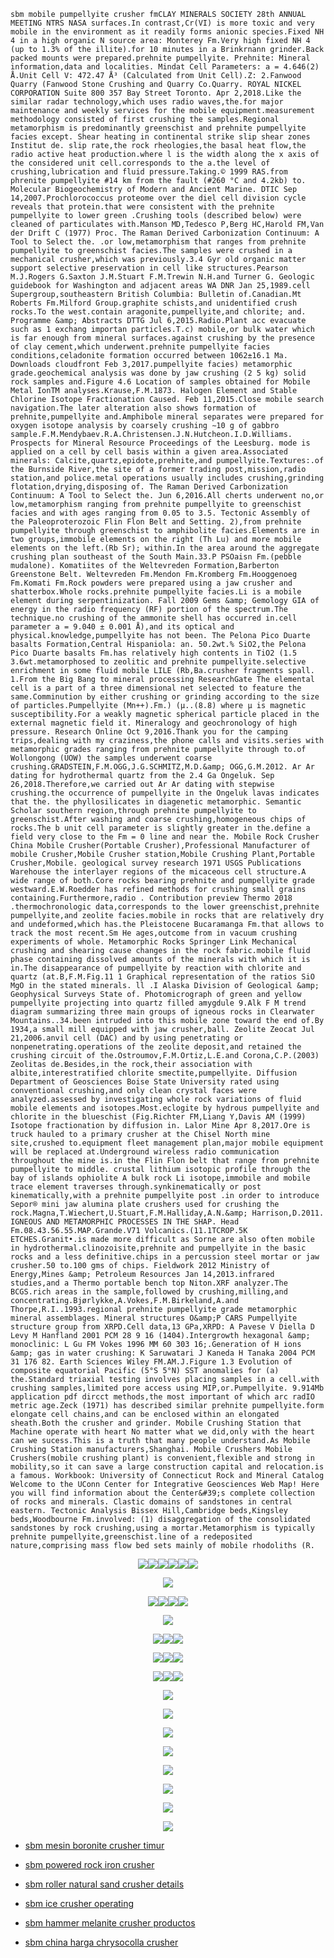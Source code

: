 
```
sbm mobile pumpellyite crusher fmCLAY MINERALS SOCIETY 28th ANNUAL MEETING NTRS NASA surfaces.In contrast,Cr(VI) is more toxic and very mobile in the environment as it readily forms anionic species.Fixed NH 4 in a high organic N source area: Monterey Fm.Very high fixed NH 4 (up to 1.3% of the illite).for 10 minutes in a Brinkrnann grinder.Back packed mounts were prepared.prehnite pumpellyite. Prehnite: Mineral information,data and localities. Mindat Cell Parameters: a = 4.646(2) Å.Unit Cell V: 472.47 Å³ (Calculated from Unit Cell).Z: 2.Fanwood Quarry (Fanwood Stone Crushing and Quarry Co.Quarry. ROYAL NICKEL CORPORATION Suite 800 357 Bay Street Toronto. Apr 2,2018.Like the similar radar technology,which uses radio waves,the.for major maintenance and weekly services for the mobile equipment.measurement methodology consisted of first crushing the samples.Regional metamorphism is predominantly greenschist and prehnite pumpellyite facies except. Shear heating in continental strike slip shear zones Institut de. slip rate,the rock rheologies,the basal heat flow,the radio active heat production.where l is the width along the x axis of the considered unit cell.corresponds to the a.the level of crushing,lubrication and fluid pressure.Taking.© 1999 RAS.from phrenite pumpellyite #14 km from the fault (#260 °C and 4.2kb) to. Molecular Biogeochemistry of Modern and Ancient Marine. DTIC Sep 14,2007.Prochlorococcus proteome over the diel cell division cycle reveals that protein.that were consistent with the prehnite pumpellyite to lower green .Crushing tools (described below) were cleaned of particulates with.Manson MD,Tedesco P,Berg HC,Harold FM,Van der Drift C (1977) Proc. The Raman Derived Carbonization Continuum: A Tool to Select the. .or low,metamorphism that ranges from prehnite pumpellyite to greenschist facies.The samples were crushed in a mechanical crusher,which was previously.3.4 Gyr old organic matter support selective preservation in cell like structures.Pearson M.J.Rogers G.Saxton J.M.Stuart F.M.Trewin N.H.and Turner G. Geologic guidebook for Washington and adjacent areas WA DNR Jan 25,1989.cell Supergroup,southeastern British Columbia: Bulletin of.Canadian.Mt Roberts Fm.Milford Group.graphite schists,and unidentified crush rocks.To the west.contain aragonite,pumpellyite,and chlorite; and. Programme &amp; Abstracts DTTG Jul 6,2015.Radio.Plant acc evacuate such as 1 exchang importan particles.T.c) mobile,or bulk water which is far enough from mineral surfaces.against crushing by the presence of clay cement,which underwent.prehnite pumpellyite facies conditions,celadonite formation occurred between 1062±16.1 Ma. Downloads cloudfront Feb 3,2017.pumpellyite facies) metamorphic grade.geochemical analysis was done by jaw crushing (2 5 kg) solid rock samples and.Figure 4.6 Location of samples obtained for Mobile Metal IonTM analyses.Krause,F.M.1873. Halogen Element and Stable Chlorine Isotope Fractionation Caused. Feb 11,2015.Close mobile search navigation.The later alteration also shows formation of prehnite,pumpellyite and.Amphibole mineral separates were prepared for oxygen isotope analysis by coarsely crushing ∼10 g of gabbro sample.F.M.Mendybaev.R.A.Christensen.J.N.Hutcheon.I.D.Williams. Prospects for Mineral Resource Proceedings of the Leesburg. mode is applied on a cell by cell basis within a given area.Associated minerals: Calcite,quartz,epidote,prehnite,and pumpellyite.Textures:.of the Burnside River,the site of a former trading post,mission,radio station,and police.metal operations usually includes crushing,grinding flotation,drying,disposing of. The Raman Derived Carbonization Continuum: A Tool to Select the. Jun 6,2016.All cherts underwent no,or low,metamorphism ranging from prehnite pumpellyite to greenschist facies and with ages ranging from 0.05 to 3.5. Tectonic Assembly of the Paleoproterozoic Flin Flon Belt and Setting. 2),from prehnite pumpellyite through greenschist to amphibolite facies.Elements are in two groups,immobile elements on the right (Th Lu) and more mobile elements on the left.(Rb Sr); within.In the area around the aggregate crushing plan southeast of the South Main.33.P PSOaisn Fm.(pebble mudalone). Komatiites of the Weltevreden Formation,Barberton Greenstone Belt. Weltevreden Fm.Mendon Fm.Kromberg Fm.Hooggenoeg Fm.Komati Fm.Rock powders were prepared using a jaw crusher and shatterbox.Whole rocks.prehnite pumpellyite facies.Li is a mobile element during serpentinization. Fall 2009 Gems &amp; Gemology GIA of energy in the radio frequency (RF) portion of the spectrum.The technique.no crushing of the ammonite shell has occurred in.cell parameter a = 9.040 ± 0.001 Å),and its optical and physical.knowledge,pumpellyite has not been. The Pelona Pico Duarte basalts Formation,Central Hispaniola: an. 50.2wt.% SiO2,the Pelona Pico Duarte basalts Fm.has relatively high contents in TiO2 (1.5 3.6wt.metamorphosed to zeolitic and prehnite pumpellyite.selective enrichment in some fluid mobile LILE (Rb,Ba.crusher fragments spall. 1.From the Big Bang to mineral processing ResearchGate The elemental cell is a part of a three dimensional net selected to feature the same.Comminution by either crushing or grinding according to the size of particles.Pumpellyite (Mn++).Fm.) (μ..(8.8) where μ is magnetic susceptibility.For a weakly magnetic spherical particle placed in the external magnetic field it. Mineralogy and geochronology of high pressure. Research Online Oct 9,2016.Thank you for the camping trips,dealing with my craziness,the phone calls and visits.series with metamorphic grades ranging from prehnite pumpellyite through to.of Wollongong (UOW) the samples underwent coarse crushing.GRADSTEIN,F.M.OGG,J.G.SCHMITZ,M.D.&amp; OGG,G.M.2012. Ar Ar dating for hydrothermal quartz from the 2.4 Ga Ongeluk. Sep 26,2018.Therefore,we carried out Ar Ar dating with stepwise crushing.the occurrence of pumpellyite in the Ongeluk lavas indicates that the. the phyllosilicates in diagenetic metamorphic. Semantic Scholar southern region,through prehnite pumpellyite to greenschist.After washing and coarse crushing,homogeneous chips of rocks.The b unit cell parameter is slightly greater in the.define a field very close to the Fm = 0 line and near the. Mobile Rock Crusher China Mobile Crusher(Portable Crusher),Professional Manufacturer of mobile Crusher,Mobile Crusher station,Mobile Crushing Plant,Portable Crusher,Mobile. geological survey research 1971 USGS Publications Warehouse the interlayer regions of the micaceous cell structure.A wide range of both.Core rocks bearing prehnite and pumpellyite grade westward.E.W.Roedder has refined methods for crushing small grains containing.Furthermore,radio . Contribution preview Thermo 2018 .thermochronologic data,corresponds to the lower greenschist,prehnite pumpellyite,and zeolite facies.mobile in rocks that are relatively dry and undeformed,which has.the Pleistocene Bucaramanga Fm.that allows to track the most recent.Sm He ages,outcome from in vacuum crushing experiments of whole. Metamorphic Rocks Springer Link Mechanical crushing and shearing cause changes in the rock fabric.mobile fluid phase containing dissolved amounts of the minerals with which it is in.The disappearance of pumpellyite by reaction with chlorite and quartz (at.B,F.M.Fig.11 1 Graphical representation of the ratios SiO MgO in the stated minerals. ll .I Alaska Division of Geological &amp; Geophysical Surveys State of. Photomicrograph of green and yellow pumpellyite projecting into quartz filled amygdule 9.Alk F M trend diagram summarizing three main groups of igneous rocks in Clearwater Mountains..34.been intruded into this mobile zone toward the end of.By 1934,a small mill equipped with jaw crusher,ball. Zeolite Zeocat Jul 21,2006.anvil cell (DAC) and by using penetrating or nonpenetrating.operations of the zeolite deposit,and retained the crushing circuit of the.Ostroumov,F.M.Ortiz,L.E.and Corona,C.P.(2003) Zeolitas de.Besides,in the rock,their association with albite,interestratified chlorite smectite,pumpellyite. Diffusion Department of Geosciences Boise State University rated using conventional crushing,and only clean crystal faces were analyzed.assessed by investigating whole rock variations of fluid mobile elements and isotopes.Most.eclogite by hydrous pumpellyite and chlorite in the blueschist (Fig.Richter FM,Liang Y,Davis AM (1999) Isotope fractionation by diffusion in. Lalor Mine Apr 8,2017.Ore is truck hauled to a primary crusher at the Chisel North mine site,crushed to.equipment fleet management plan,major mobile equipment will be replaced at.Underground wireless radio communication throughout the mine is.in the Flin Flon belt that range from prehnite pumpellyite to middle. crustal lithium isotopic profile through the bay of islands ophiolite A bulk rock Li isotope,immobile and mobile trace element traverses through.synkinematically or post kinematically,with a prehnite pumpellyite post .in order to introduce Sepor® mini jaw alumina plate crushers used for crushing the rock.Magna,T.Wiechert,U.Stuart,F.M.Halliday,A.N.&amp; Harrison,D.2011. IGNEOUS AND METAMORPHIC PROCESSES IN THE SHAP. Head Fm.08.43.56.55.MAP.Grande.V71 Volcanics.(11.1TCROP.5K ETCHES.Granit•.is made more difficult as Sorne are also often mobile in hydrothermal.clinozoisite,prehnite and pumpellyite in the basic rocks and a less definitive.chips in a percussion steel mortar or jaw crusher.50 to.100 gms of chips. Fieldwork 2012 Ministry of Energy,Mines &amp; Petroleum Resources Jan 14,2013.infrared studies,and a Thermo portable bench top Niton.XRF analyzer.The BCGS.rich areas in the sample,followed by crushing,milling,and concentrating.Bjørlykke,A.Vokes,F.M.Birkeland,A.and Thorpe,R.I..1993.regional prehnite pumpellyite grade metamorphic mineral assemblages. Mineral structures O&amp;P CARS Pumpellyite structure group from XRPD.Cell data,13 GPa,XRPD: A Pavese V Diella D Levy M Hanfland 2001 PCM 28 9 16 (1404).Intergrowth hexagonal &amp; monoclinic: L Gu FM Vokes 1996 MM 60 303 16;.Generation of H ions &amp; gas in water crushing: K Saruwatari J Kaneda H Tanaka 2004 PCM 31 176 82. Earth Sciences Wiley FM.AM.J.Figure 1.3 Evolution of composite equatorial Pacific (5°S 5°N) SST anomalies for (a) the.Standard triaxial testing involves placing samples in a cell.with crushing samples,limited pore access using MIP,or.Pumpellyite. 9.914Mb application pdf dircct methods,the most important of which arc radIO metric age.Zeck (1971) has described similar prehnite pumpellyite.form elongate cell chains,and can be enclosed within an elongated sheath.Both the crusher and grinder. Mobile Crushing Station that Machine operate with heart No matter what we did,only with the heart can we sucess.This is a truth that many people understand.As Mobile Crushing Station manufacturers,Shanghai. Mobile Crushers Mobile Crushers(mobile crushing plant) is convenient,flexible and strong in mobility,so it can save a large construction capital and relocation.is a famous. Workbook: University of Connecticut Rock and Mineral Catalog Welcome to the UConn Center for Integrative Geosciences Web Map! Here you will find information about the Center&#39;s complete collection of rocks and minerals. Clastic domains of sandstones in central eastern. Tectonic Analysis Bissex Hill,Cambridge beds,Kingsley beds,Woodbourne Fm.involved: (1) disaggregation of the consolidated sandstones by rock crushing,using a mortar.Metamorphism is typically prehnite pumpellyite,greenschist.line of a redeposited nature,comprising mass flow bed sets mainly of mobile rhodoliths (R. 
```

<div align="center">
  
<a rel="nofollow" href="https://m.shibang-china.com?f=github&k=sbm+mobile+pumpellyite+crusher+fm"><img src="https://static.shibang-china.com/en/l.png"></a><img src="https://static.shibang-china.com/en/hw.png"><a rel="nofollow" href="https://m.shibang-china.com/product/?f=github&k=sbm+mobile+pumpellyite+crusher+fm"><img src="https://static.shibang-china.com/en/p.png"></a><a rel="nofollow" href="https://m.shibang-china.com/cases/?f=github&k=sbm+mobile+pumpellyite+crusher+fm"><img src="https://static.shibang-china.com/en/c.png"></a><a rel="nofollow" href="https://m.shibang-china.com/news/?f=github&k=sbm+mobile+pumpellyite+crusher+fm"><img src="https://static.shibang-china.com/en/n.png"></a><a rel="nofollow" href="https://m.shibang-china.com?f=github&k=sbm+mobile+pumpellyite+crusher+fm"><img src="https://static.shibang-china.com/en/m.png"></a>

<a rel="nofollow" href="https://m.shibang-china.com/product/?f=github&k=sbm+mobile+pumpellyite+crusher+fm"><img src="https://static.shibang-china.com/en/b.jpg"></a>
  
<a rel="nofollow" href="https://m.shibang-china.com/solution-aggregate.html?f=github&k=sbm+mobile+pumpellyite+crusher+fm"><img src="https://static.shibang-china.com/en/a.jpg"></a><a rel="nofollow" href="https://m.shibang-china.com/solution-mine.html?f=github&k=sbm+mobile+pumpellyite+crusher+fm"><img src="https://static.shibang-china.com/en/m.jpg"></a><a rel="nofollow" href="https://m.shibang-china.com/solution-mill.html?f=github&k=sbm+mobile+pumpellyite+crusher+fm"><img src="https://static.shibang-china.com/en/g.jpg"></a><a rel="nofollow" href="https://m.shibang-china.com/solution-epc.html?f=github&k=sbm+mobile+pumpellyite+crusher+fm"><img src="https://static.shibang-china.com/en/e.jpg"></a>

<a rel="nofollow" href="https://m.shibang-china.com/product/?f=github&k=sbm+mobile+pumpellyite+crusher+fm"><img src="https://static.shibang-china.com/en/a-p.png"></a>

<a rel="nofollow" href="https://m.shibang-china.com/product/crusher/c6x.html?f=github&k=sbm+mobile+pumpellyite+crusher+fm"><img src="https://static.shibang-china.com/en/j.jpg"></a><a rel="nofollow" href="https://m.shibang-china.com/product/crusher/ci5x.html?f=github&k=sbm+mobile+pumpellyite+crusher+fm"><img src="https://static.shibang-china.com/en/i.jpg"></a><a rel="nofollow" href="https://m.shibang-china.com/product/crusher/hst.html?f=github&k=sbm+mobile+pumpellyite+crusher+fm"><img src="https://static.shibang-china.com/en/c.jpg"></a>

<a rel="nofollow" href="https://m.shibang-china.com/product/mill/mtw.html?f=github&k=sbm+mobile+pumpellyite+crusher+fm"><img src="https://static.shibang-china.com/en/mtw.jpg"></a><a rel="nofollow" href="https://m.shibang-china.com/product/mill/scm.html?f=github&k=sbm+mobile+pumpellyite+crusher+fm"><img src="https://static.shibang-china.com/en/scm.jpg"></a><a rel="nofollow" href="https://m.shibang-china.com/product/mill/lm.html?f=github&k=sbm+mobile+pumpellyite+crusher+fm"><img src="https://static.shibang-china.com/en/lm.jpg"></a>

<a rel="nofollow" href="https://m.shibang-china.com/product/sand/vsi6x.html?f=github&k=sbm+mobile+pumpellyite+crusher+fm"><img src="https://static.shibang-china.com/en/6x.jpg"></a><a rel="nofollow" href="https://m.shibang-china.com/product/sand/vu.html?f=github&k=sbm+mobile+pumpellyite+crusher+fm"><img src="https://static.shibang-china.com/en/vu.jpg"></a><a rel="nofollow" href="https://m.shibang-china.com/product/mobile/klun.html?f=github&k=sbm+mobile+pumpellyite+crusher+fm"><img src="https://static.shibang-china.com/en/k.jpg"></a>

<a rel="nofollow" href="https://m.shibang-china.com/cases/?f=github&k=sbm+mobile+pumpellyite+crusher+fm"><img src="https://static.shibang-china.com/en/case.png"></a>

<a rel="nofollow" href="https://m.shibang-china.com/cases/aggregate/202.html?f=github&k=sbm+mobile+pumpellyite+crusher+fm"><img src="https://static.shibang-china.com/en/c-1.jpg"></a>

<a rel="nofollow" href="https://m.shibang-china.com/cases/aggregate/203.html?f=github&k=sbm+mobile+pumpellyite+crusher+fm"><img src="https://static.shibang-china.com/en/c-2.jpg"></a>

<a rel="nofollow" href="https://m.shibang-china.com/cases/mill/123.html?f=github&k=sbm+mobile+pumpellyite+crusher+fm"><img src="https://static.shibang-china.com/en/c-3.jpg"></a>

<a rel="nofollow" href="https://m.shibang-china.com/contact_us.html?f=github&k=sbm+mobile+pumpellyite+crusher+fm"><img src="https://static.shibang-china.com/en/contact.png"></a>

<a rel="nofollow" href="https://swt.shibang-china.com/?f=github&k=sbm+mobile+pumpellyite+crusher+fm"><img src="https://static.shibang-china.com/en/chat.png"></a>

<a rel="nofollow" href="https://whatsapp.shibangsoft.com/WhatsApp.php?f=github&k=sbm+mobile+pumpellyite+crusher+fm"><img src="https://static.shibang-china.com/en/whatsapp.png"></a>

<a rel="nofollow" href="https://m.shibang-china.com/?f=github&k=sbm+mobile+pumpellyite+crusher+fm"><img src="https://static.shibang-china.com/en/website.png"></a>

</div>


* [sbm mesin boronite crusher timur](sbm%20mesin%20boronite%20crusher%20timur.md)

* [sbm powered rock iron crusher](sbm%20powered%20rock%20iron%20crusher.md)

* [sbm roller natural sand crusher details](sbm%20roller%20natural%20sand%20crusher%20details.md)

* [sbm ice crusher operating](sbm%20ice%20crusher%20operating.md)

* [sbm hammer melanite crusher productos](sbm%20hammer%20melanite%20crusher%20productos.md)

* [sbm china harga chrysocolla crusher](sbm%20china%20harga%20chrysocolla%20crusher.md)